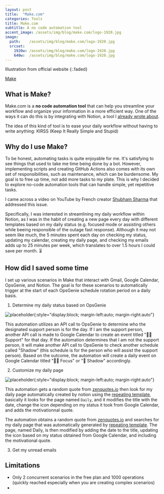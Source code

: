 ```yaml
---
layout: post
title:  "Make.com"
categories: Tools
title: Make.com
subtitle: A no code automation tool
accent_image: /assets/img/blog/make.com/logo-1920.jpg
image:
  path:    /assets/img/blog/make.com/logo-1920.jpg
  srcset:
    1920w: /assets/img/blog/make.com/logo-1920.jpg
    640w:  /assets/img/blog/make.com/logo-1920.jpg
---
```

Illustration from official website
{:.faded}

[Make](https://www.make.com)

## What is Make?

Make.com is a **no code automation tool** that can help you streamline your workflow and organize your information in a more efficient way. One of the ways it can do this is by integrating with Notion, a tool I [already wrote about](https://ducretje.github.io/tools/2022/07/19/notion.html).

The idea of this kind of tool is to ease your daily workflow without having to write anything: KIRSS (Keep It Really Simple and Stupid)

## Why do I use Make?

To be honest, automating tasks is quite enjoyable for me. It's satisfying to see things that used to take me time being done by a bot. However, implementing scripts and creating GitHub Actions also comes with its own set of responsibilities, such as maintenance, which can be burdensome. My goal is to free up time, not add more tasks to my plate. This is why I decided to explore no-code automation tools that can handle simple, yet repetitive tasks.


I came across a video on YouTube by French creator [Shubham Sharma](https://youtube.com/@Shubham_Sharma) that addressed this issue.

Specifically, I was interested in streamlining my daily workflow within Notion, as I was in the habit of creating a new page every day with different templates based on my daily status (e.g. focused mode or assisting others while beeing responsible of the outage fast response). Although it may not seem like much, the 5 minutes spent each day on checking my status, updating my calendar, creating my daily page, and checking my emails adds up to 25 minutes per week, which translates to over 1.5 hours I could save per month. ⏳

## How did I saved some time

I set up various scenarios in Make that interact with Gmail, Google Calendar, OpsGenie, and Notion. The goal is for these scenarios to automatically trigger at the start of each OpsGenie schedule rotation period on a daily basis.

1. Determine my daily status based on OpsGenie

![placeholder](/assets/img/blog/Notion/opsgenie.jpeg){:style="display:block; margin-left:auto; margin-right:auto"}

This automation utilizes an API call to OpsGenie to determine who the designated support person is for the day. If I am the support person, another API call is made to Google Calendar to create an event titled "👷‍♂️ Support" for that day.
If the automation determines that I am not the support person, it will make another API call to OpsGenie to check another schedule called "Shadow" (this schedule is for the person who will assist the support person). Based on the outcome, the automation will create a daily event on Google Calendar titled "👨‍💻 Focus" or "🥷 Shadow" accordingly.

2. Customize my daily page

![placeholder](/assets/img/blog/Notion/notion.jpeg){:style="display:block; margin-left:auto; margin-right:auto"}

This automation gets a random quote from [zenquotes.io](https://zenquotes.io) then look for my daily page automatically created by notion using the [repeating template](https://www.notion.so/help/guides/automate-work-repeating-database-templates), basically it looks for the page named `Daily`, and it modifies the title with the date, change the icon depending on my status it took from Google Calendar, and adds the motivationnal quote.

The automation obtains a random quote from [zenquotes.io](https://zenquotes.io) and searches for my daily page that was automatically generated by [repeating template](https://www.notion.so/help/guides/automate-work-repeating-database-templates). The page, named Daily, is then modified by adding the date to the title, updating the icon based on my status obtained from Google Calendar, and including the motivational quote.

3. Get my unread emails




## Limitations

* Only 2 concurrent scenarios in the free plan and 1000 operations (quickly reached especially when you are creating complex scenarios)
* 